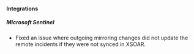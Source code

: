 
#### Integrations

##### Microsoft Sentinel

- Fixed an issue where outgoing mirroring changes did not update the remote incidents if they were not synced in XSOAR.
